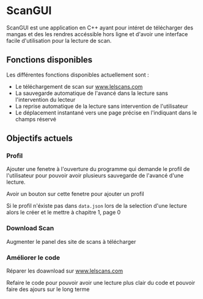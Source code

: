 # ScanGUI

ScanGUI est une application en C++ ayant pour intéret de télécharger des mangas et des les rendres accéssible hors ligne et d'avoir une interface facile d'utilisation pour la lecture de scan.

## Fonctions disponibles

Les différentes fonctions disponibles actuellement sont :
- Le téléchargement de scan sur www.lelscans.com
- La sauvegarde automatique de l'avancé dans la lecture sans l'intervention du lecteur
- La reprise automatique de la lecture sans intervention de l'utilisateur
- Le déplacement instantané vers une page précise en l'indiquant dans le champs réservé

## Objectifs actuels

### Profil
Ajouter une fenetre à l'ouverture du programme qui demande le profil de l'utilisateur pour pouvoir avoir plusieurs sauvegarde de l'avancé d'une lecture.

Avoir un bouton sur cette fenetre pour ajouter un profil

Si le profil n'éxiste pas dans `data.json` lors de la selection d'une lecture alors le créer et le mettre à chapitre 1, page 0

### Download Scan

Augmenter le panel des site de scans à télécharger

### Améliorer le code

Réparer les doawnload sur www.lelscans.com

Refaire le code pour pouvoir avoir une lecture plus clair du code et pouvoir faire des ajours sur le long terme